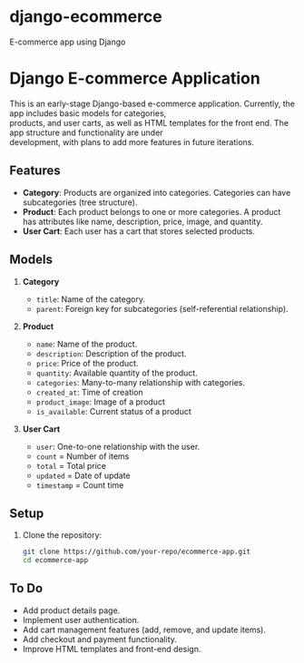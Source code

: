 # django-ecommerce
E-commerce app using Django
# Django E-commerce Application

This is an early-stage Django-based e-commerce application. Currently, the app includes basic models for categories, <br>
products, and user carts, as well as HTML templates for the front end. The app structure and functionality are under <br> 
development, with plans to add more features in future iterations.

## Features

- **Category**: Products are organized into categories. Categories can have subcategories (tree structure).
- **Product**: Each product belongs to one or more categories. A product has attributes like name, description, price, image, and quantity.
- **User Cart**: Each user has a cart that stores selected products.

## Models

1. **Category**
   - `title`: Name of the category.
   - `parent`: Foreign key for subcategories (self-referential relationship).
   
2. **Product**
   - `name`: Name of the product.
   - `description`: Description of the product.
   - `price`: Price of the product.
   - `quantity`: Available quantity of the product.
   - `categories`: Many-to-many relationship with categories.
   - `created_at`: Time of creation
   - `product_image`: Image of a product
   - `is_available`: Current status of a product

   
3. **User Cart**
   - `user`: One-to-one relationship with the user.
   - `count` = Number of items
   - `total` = Total price
   - `updated` = Date of update
   - `timestamp` = Count time
   
## Setup

1. Clone the repository:
   ```bash
   git clone https://github.com/your-repo/ecommerce-app.git
   cd ecommerce-app

## To Do
* Add product details page.
* Implement user authentication.
* Add cart management features (add, remove, and update items).
* Add checkout and payment functionality.
* Improve HTML templates and front-end design.